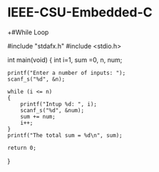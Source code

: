 IEEE-CSU-Embedded-C
===================
+#While Loop

 #include "stdafx.h"
 #include <stdio.h>

int main(void)
{
	int i=1, sum =0, n, num;

	printf("Enter a number of inputs: ");
	scanf_s("%d", &n);

	while (i <= n)
	{
		printf("Intup %d: ", i);
		scanf_s("%d", &num);
		sum += num;
		i++;
	}
	printf("The total sum = %d\n", sum);

	return 0;
}



